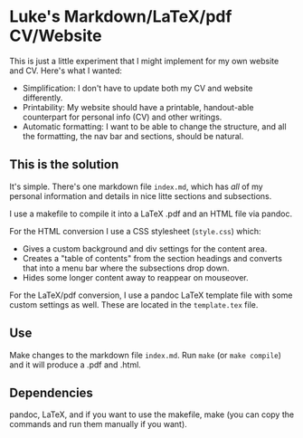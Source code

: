 # Luke's Markdown/LaTeX/pdf CV/Website

This is just a little experiment that I might implement for my own website and CV. Here's what I wanted:

+ Simplification: I don't have to update both my CV and website differently.
+ Printability: My website should have a printable, handout-able counterpart for personal info (CV) and other writings.
+ Automatic formatting: I want to be able to change the structure, and all the formatting, the nav bar and sections, should be natural.

## This is the solution

It's simple. There's one markdown file `index.md`, which has *all* of my personal information and details in nice litte sections and subsections.

I use a makefile to compile it into a LaTeX .pdf and an HTML file via pandoc.

For the HTML conversion I use a CSS stylesheet (`style.css`) which:

+ Gives a custom background and div settings for the content area.
+ Creates a "table of contents" from the section headings and converts that into a menu bar where the subsections drop down.
+ Hides some longer content away to reappear on mouseover.

For the LaTeX/pdf conversion, I use a pandoc LaTeX template file with some custom settings as well.
These are located in the `template.tex` file.

## Use

Make changes to the markdown file `index.md`. Run `make` (or `make compile`) and it will produce a .pdf and .html.

## Dependencies

pandoc, LaTeX, and if you want to use the makefile, make (you can copy the commands and run them manually if you want).
